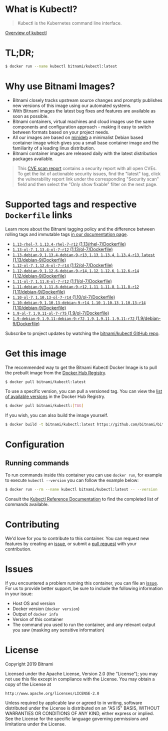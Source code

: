 
# What is Kubectl?

> Kubectl is the Kubernetes command line interface.

[Overview of kubectl](https://kubernetes.io/docs/reference/kubectl/overview/)

# TL;DR;

```bash
$ docker run --name kubectl bitnami/kubectl:latest
```

# Why use Bitnami Images?

* Bitnami closely tracks upstream source changes and promptly publishes new versions of this image using our automated systems.
* With Bitnami images the latest bug fixes and features are available as soon as possible.
* Bitnami containers, virtual machines and cloud images use the same components and configuration approach - making it easy to switch between formats based on your project needs.
* All our images are based on [minideb](https://github.com/bitnami/minideb) a minimalist Debian based container image which gives you a small base container image and the familiarity of a leading linux distribution.
* Bitnami container images are released daily with the latest distribution packages available.


> This [CVE scan report](https://quay.io/repository/bitnami/kubectl?tab=tags) contains a security report with all open CVEs. To get the list of actionable security issues, find the "latest" tag, click the vulnerability report link under the corresponding "Security scan" field and then select the "Only show fixable" filter on the next page.

# Supported tags and respective `Dockerfile` links

Learn more about the Bitnami tagging policy and the difference between rolling tags and immutable tags [in our documentation page](https://docs.bitnami.com/containers/how-to/understand-rolling-tags-containers/).


* [`1.13-rhel-7`, `1.13.4-rhel-7-r12` (1.13/rhel-7/Dockerfile)](https://github.com/bitnami/bitnami-docker-kubectl/blob/1.13.4-rhel-7-r12/1.13/rhel-7/Dockerfile)
* [`1.13-ol-7`, `1.13.4-ol-7-r12` (1.13/ol-7/Dockerfile)](https://github.com/bitnami/bitnami-docker-kubectl/blob/1.13.4-ol-7-r12/1.13/ol-7/Dockerfile)
* [`1.13-debian-9`, `1.13.4-debian-9-r13`, `1.13`, `1.13.4`, `1.13.4-r13`, `latest` (1.13/debian-9/Dockerfile)](https://github.com/bitnami/bitnami-docker-kubectl/blob/1.13.4-debian-9-r13/1.13/debian-9/Dockerfile)
* [`1.12-ol-7`, `1.12.6-ol-7-r14` (1.12/ol-7/Dockerfile)](https://github.com/bitnami/bitnami-docker-kubectl/blob/1.12.6-ol-7-r14/1.12/ol-7/Dockerfile)
* [`1.12-debian-9`, `1.12.6-debian-9-r14`, `1.12`, `1.12.6`, `1.12.6-r14` (1.12/debian-9/Dockerfile)](https://github.com/bitnami/bitnami-docker-kubectl/blob/1.12.6-debian-9-r14/1.12/debian-9/Dockerfile)
* [`1.11-ol-7`, `1.11.8-ol-7-r12` (1.11/ol-7/Dockerfile)](https://github.com/bitnami/bitnami-docker-kubectl/blob/1.11.8-ol-7-r12/1.11/ol-7/Dockerfile)
* [`1.11-debian-9`, `1.11.8-debian-9-r12`, `1.11`, `1.11.8`, `1.11.8-r12` (1.11/debian-9/Dockerfile)](https://github.com/bitnami/bitnami-docker-kubectl/blob/1.11.8-debian-9-r12/1.11/debian-9/Dockerfile)
* [`1.10-ol-7`, `1.10.13-ol-7-r14` (1.10/ol-7/Dockerfile)](https://github.com/bitnami/bitnami-docker-kubectl/blob/1.10.13-ol-7-r14/1.10/ol-7/Dockerfile)
* [`1.10-debian-9`, `1.10.13-debian-9-r14`, `1.10`, `1.10.13`, `1.10.13-r14` (1.10/debian-9/Dockerfile)](https://github.com/bitnami/bitnami-docker-kubectl/blob/1.10.13-debian-9-r14/1.10/debian-9/Dockerfile)
* [`1.9-ol-7`, `1.9.11-ol-7-r75` (1.9/ol-7/Dockerfile)](https://github.com/bitnami/bitnami-docker-kubectl/blob/1.9.11-ol-7-r75/1.9/ol-7/Dockerfile)
* [`1.9-debian-9`, `1.9.11-debian-9-r72`, `1.9`, `1.9.11`, `1.9.11-r72` (1.9/debian-9/Dockerfile)](https://github.com/bitnami/bitnami-docker-kubectl/blob/1.9.11-debian-9-r72/1.9/debian-9/Dockerfile)

Subscribe to project updates by watching the [bitnami/kubectl GitHub repo](https://github.com/bitnami/bitnami-docker-kubectl).

# Get this image

The recommended way to get the Bitnami Kubectl Docker Image is to pull the prebuilt image from the [Docker Hub Registry](https://hub.docker.com/r/bitnami/kubectl).

```bash
$ docker pull bitnami/kubectl:latest
```

To use a specific version, you can pull a versioned tag. You can view the [list of available versions](https://hub.docker.com/r/bitnami/kubectl/tags/) in the Docker Hub Registry.

```bash
$ docker pull bitnami/kubectl:[TAG]
```

If you wish, you can also build the image yourself.

```bash
$ docker build -t bitnami/kubectl:latest https://github.com/bitnami/bitnami-docker-kubectl.git
```

# Configuration

## Running commands

To run commands inside this container you can use `docker run`, for example to execute `kubectl --version` you can follow the example below:

```bash
$ docker run --rm --name kubectl bitnami/kubectl:latest -- --version
```

Consult the [Kubectl Reference Documentation](https://kubernetes.io/docs/reference/generated/kubectl/kubectl-commands) to find the completed list of commands available.

# Contributing

We'd love for you to contribute to this container. You can request new features by creating an [issue](https://github.com/bitnami/bitnami-docker-kubectl/issues), or submit a [pull request](https://github.com/bitnami/bitnami-docker-kubectl/pulls) with your contribution.

# Issues

If you encountered a problem running this container, you can file an [issue](https://github.com/bitnami/bitnami-docker-kubectl/issues). For us to provide better support, be sure to include the following information in your issue:

- Host OS and version
- Docker version (`docker version`)
- Output of `docker info`
- Version of this container
- The command you used to run the container, and any relevant output you saw (masking any sensitive information)

# License

Copyright 2019 Bitnami

Licensed under the Apache License, Version 2.0 (the "License");
you may not use this file except in compliance with the License.
You may obtain a copy of the License at

    http://www.apache.org/licenses/LICENSE-2.0

Unless required by applicable law or agreed to in writing, software
distributed under the License is distributed on an "AS IS" BASIS,
WITHOUT WARRANTIES OR CONDITIONS OF ANY KIND, either express or implied.
See the License for the specific language governing permissions and
limitations under the License.
